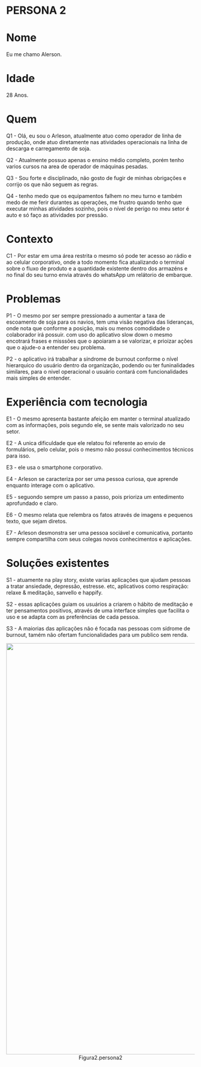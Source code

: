 # PERSONA 2

# Nome
Eu me chamo Alerson.

# Idade
28 Anos.

# Quem

Q1 - Olá, eu sou o Arleson, atualmente atuo como operador de linha de produção,
onde atuo diretamente nas atividades operacionais na linha de descarga e carregamento de soja.

Q2 - Atualmente possuo apenas o ensino médio completo, porém tenho varios cursos
na area de operador de máquinas pesadas.

Q3 - Sou forte e disciplinado, não gosto de fugir de minhas obrigações e
corrijo os que não seguem as regras.

Q4 - tenho medo que os equipamentos falhem no meu turno e também medo de me ferir
durantes as operações, me frustro quando tenho que executar minhas atividades
sozinho, pois o nível de perigo no meu setor é auto e só faço as atividades por pressão.


# Contexto

C1 - Por estar em uma área restrita o mesmo só pode ter acesso ao
rádio e ao celular corporativo, onde a todo momento fica atualizando
o terminal sobre o fluxo de produto e a quantidade existente dentro dos armazéns e no
final do seu turno envia através do whatsApp um relátorio de embarque.

# Problemas

P1 - O mesmo por ser sempre pressionado a aumentar a taxa de escoamento de soja para os
navios, tem uma visão negativa das lideranças, onde nota que conforme a posição,
mais ou menos comodidade o colaborador irá possuir. com uso do aplicativo slow down o mesmo 
encotrará frases e misssões que o apoiaram a se valorizar, e prioizar ações que o ajude-o a entender 
seu problema.

P2 - o aplicativo irá trabalhar a síndrome de burnout conforme o nível hierarquico do usuário dentro 
da organização, podendo ou ter funinalidades similares, para o nivel operacional o usuário contará com 
funcionalidades mais simples de entender.

# Experiência com tecnologia
E1 - O mesmo apresenta bastante afeição em manter o terminal atualizado com as informações, pois segundo ele, se sente mais valorizado no seu setor.

E2 - A unica dificuldade que ele relatou foi referente ao envio de formulários, pelo celular, pois o mesmo
não possui conhecimentos técnicos para isso.

E3 - ele usa o smartphone corporativo. 

E4 - Arleson se caracteriza por ser uma pessoa curiosa, que aprende enquanto interage com o aplicativo.

E5 - seguondo sempre um passo a passo, pois prioriza um entedimento aprofundado e claro.

E6 - O mesmo relata que relembra os fatos através de imagens e pequenos texto, que sejam diretos.

E7 - Arleson desmonstra ser uma pessoa sociável e comunicativa, portanto sempre compartilha com seus 
colegas novos conhecimentos e aplicações.


# Soluções existentes

S1 - atuamente na play story, existe varias aplicações que ajudam pessoas a tratar ansiedade,
depressão, estresse. etc, aplicativos como respiração: relaxe & meditação, sanvello e happify.

S2 - essas aplicações guiam os usuários a criarem o hábito de meditação e ter pensamentos positivos,
através de uma interface simples que facilita o uso e se adapta com as preferências de cada pessoa.

S3 - A maiorias das aplicações não é focada nas pessoas com sídrome de burnout, tamém não
ofertam funcionalidades para um publico sem renda. 

<img src="https://github.com/user-attachments/assets/89787ded-3145-4815-8589-cb9110e27927" width="1100px"/>
</div>
<div align="center">
Figura2.persona2
